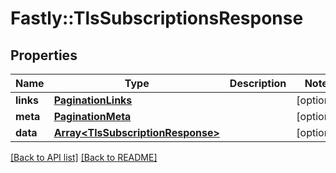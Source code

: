 # Fastly::TlsSubscriptionsResponse

## Properties

| Name | Type | Description | Notes |
| ---- | ---- | ----------- | ----- |
| **links** | [**PaginationLinks**](PaginationLinks.md) |  | [optional] |
| **meta** | [**PaginationMeta**](PaginationMeta.md) |  | [optional] |
| **data** | [**Array&lt;TlsSubscriptionResponse&gt;**](TlsSubscriptionResponse.md) |  | [optional] |

[[Back to API list]](../../README.md#endpoints) [[Back to README]](../../README.md)

